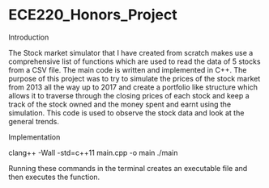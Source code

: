 # ECE220_Honors_Project

Introduction

The Stock market simulator that I have created from scratch makes use a comprehensive list of functions which are used to read the data of 5 stocks from a CSV file. The main code is written and implemented in C++. The purpose of this project was to try to simulate the prices of the stock market from 2013 all the way up to 2017 and create a portfolio like structure which allows it to traverse through the closing prices of each stock and keep a track of the stock owned and the money spent and earnt using the simulation. This code is used to observe the stock data and look at the general trends.


Implementation

clang++ -Wall -std=c++11 main.cpp -o main
./main

Running these commands in the terminal creates an executable file and then executes the function.

